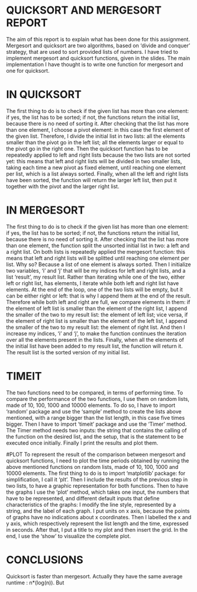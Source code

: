 # QUICKSORT AND MERGESORT REPORT
The aim of this report is to explain what has been done for this assignment.
Mergesort and quicksort are two algorithms, based on ‘divide and conquer’ strategy, that are used to sort provided lists of numbers.  I have tried to implement mergesort and quicksort functions, given in the slides. The main implementation I have thought is to write one function for mergesort and one for quicksort. 

# IN QUICKSORT
The first thing to do is to check if the given list has more than one element: if yes, the list has to be sorted; if not, the functions return the initial list, because there is no need of sorting it.
After checking that the list has more than one element, I choose a pivot element: in this case the first element of the given list. Therefore, I divide the initial list in two lists: all the elements smaller than the pivot go in the left list; all the elements larger or equal to the pivot go in the right one. Then the quicksort function has to be repeatedly applied to left and right lists because the two lists are not sorted yet: this means that left and right lists will be divided in two smaller lists, taking each time a new pivot as fixed element, until reaching one element per list, which is a list always sorted.                                      Finally, when all the left and right lists have been sorted, the function will return the larger left list, then put it together with the pivot and the larger right list.

# IN MERGESORT
The first thing to do is to check if the given list has more than one element: if yes, the list has to be sorted; if not, the functions return the initial list, because there is no need of sorting it.
After checking that the list has more than one element, the function split the unsorted initial list in two: a left and a right list. On both lists is repeatedly applied the mergesort function: this means that left and right lists will be splitted until reaching one element per list. Why so? Because a list of one element is always sorted. Then I initialize two variables, ‘i’ and ‘j’ that will be my indices for left and right lists, and a list ‘result’, my result list. Rather than iterating while one of the two, either left or right list, has elements, I iterate while both left and right list have elements. At the end of the loop, one of the two lists will be empty, but it can be either right or left: that is why I append them at the end of the result.      Therefore while both left and right are full, we compare elements in them: if the element of left list is smaller than the element of the right list, I append the smaller of the two to my result list: the element of left list; vice versa, if the element of right list is smaller than the element of the left list, I append the smaller of the two to my result list: the element of right list.  And then I increase my indices, ‘i’ and ‘j’, to make the function continues the iteration over all the elements present in the lists. Finally, when all the elements of the initial list have been added to my result list, the function will return it. The result list is the sorted version of my initial list.

# TIMEIT
The two functions need to be compared, in terms of performing time. To compare the performance of the two functions, I use them on random lists, made of 10, 100, 1000 and 10000 elements. To do so, I have to import ‘random’ package and use the ‘sample’ method to create the lists above mentioned, with a range bigger than the list length, in this case five times bigger. Then I have to import ‘timeit’ package and use the ‘Timer’ method. The Timer method needs two inputs: the string that contains the calling of the function on the desired list, and the setup, that is the statement to be executed once initially.  Finally I print the results and plot them.

#PLOT
To represent the result of the comparison between mergesort and quicksort functions, I need to plot the time periods obtained by running the above mentioned functions on random lists, made of 10, 100, 1000 and 10000 elements. The first thing to do is to import ‘matplotlib’ package: for simplification, I call it ‘plt’. Then I include the results of the previous step in two lists, to have a graphic representation for both functions. Then to have the graphs I use the ‘plot’ method, which takes one input, the numbers that have to be represented, and different default inputs that define characteristics of the graphs: I modify the line style, represented by a string, and the label of each graph. I put units on x axis, because the points of graphs have no indications about x coordinates. Then I labelled the x and y axis, which respectively represent the list length and the time, expressed in seconds. After that, I put a title to my plot and then insert the grid. In the end, I use the ‘show’ to visualize the complete plot.

# CONCLUSIONS
Quicksort is faster than mergesort. Actually they have the same average runtime : n*(log(n)). But 
